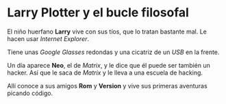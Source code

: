 # Larry Plotter y el bucle filosofal

El niño huerfano **Larry** vive con sus tíos, que lo tratan bastante mal. Le hacen usar *Internet Explorer*.

Tiene unas *Google Glasses* redondas y una cicatriz de un *USB* en la frente.

Un día aparece **Neo**, el de *Matrix*, y le dice que él puede ser también un hacker. Así que le saca de *Matrix* y le lleva a una escuela de hacking.

Allí conoce a sus amigos **Rom** y **Version** y vive sus primeras aventuras picando código.

